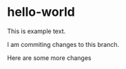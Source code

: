 # hello-world
This is example text. 

I am commiting changes to this branch.


Here are some more changes
